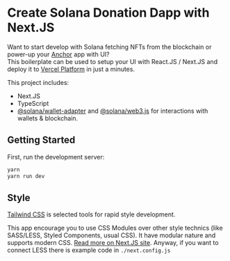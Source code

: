 # Create Solana Donation Dapp with Next.JS

Want to start develop with Solana fetching NFTs from the blockchain or power-up your [Anchor](https://project-serum.github.io/anchor/getting-started/introduction.html) app with UI?  
This boilerplate can be used to setup your UI with React.JS / Next.JS and deploy it to [Vercel Platform](https://vercel.com/) in just a minutes.

This project includes:

- Next.JS
- TypeScript
- [@solana/wallet-adapter](https://github.com/solana-labs/wallet-adapter) and [@solana/web3.js](https://solana-labs.github.io/solana-web3.js) for interactions with wallets & blockchain.

## Getting Started

First, run the development server:

```bash
yarn
yarn run dev
```

## Style

[Tailwind CSS](https://tailwindcss.com/) is selected tools for rapid style development.

This app encourage you to use CSS Modules over other style technics (like SASS/LESS, Styled Components, usual CSS).
It have modular nature and supports modern CSS. [Read more on Next.JS site](https://nextjs.org/docs/basic-features/built-in-css-support).
Anyway, if you want to connect LESS there is example code in `./next.config.js`
